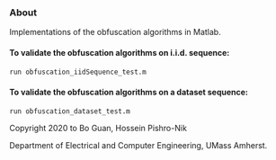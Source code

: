 ### About

Implementations of the obfuscation algorithms in Matlab.

#### To validate the obfuscation algorithms on i.i.d. sequence:

```bash
run obfuscation_iidSequence_test.m
```

#### To validate the obfuscation algorithms on a dataset sequence:

```bash
run obfuscation_dataset_test.m
```

Copyright 2020 to Bo Guan, Hossein Pishro-Nik

Department of Electrical and Computer Engineering, UMass Amherst.
